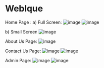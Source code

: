 # WebIque

Home Page :
a) Full Screen:
![image](https://user-images.githubusercontent.com/105987614/235362267-c31a4bb0-2f5c-4975-b356-3d2d10e3b872.png)
![image](https://user-images.githubusercontent.com/105987614/235362324-4f1edaae-b3cc-4456-995f-19c3156db824.png)


b) Small Screen
![image](https://user-images.githubusercontent.com/105987614/235362359-00d99651-6675-43e2-8ce9-56766be1d257.png)


About Us Page:
![image](https://user-images.githubusercontent.com/105987614/235362398-fdc5be58-eb6f-49c8-8d25-ccd7084db79d.png)

Contact Us Page:
![image](https://user-images.githubusercontent.com/105987614/235362420-060106d4-3652-44aa-9454-b34bf7d46514.png)
![image](https://user-images.githubusercontent.com/105987614/235362513-278f88b8-6a98-454f-b671-9cae237f087f.png)


Admin Page:
![image](https://user-images.githubusercontent.com/105987614/235362449-780b037e-03f3-48b4-bcb5-e636b35c6986.png)
![image](https://user-images.githubusercontent.com/105987614/235362479-5535deba-fab6-407a-ab43-356ea8828968.png)
